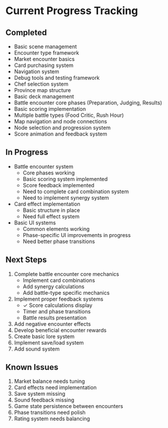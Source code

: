 # Current Progress Tracking

## Completed
- Basic scene management
- Encounter type framework
- Market encounter basics
- Card purchasing system
- Navigation system
- Debug tools and testing framework
- Chef selection system
- Province map structure
- Basic deck management
- Battle encounter core phases (Preparation, Judging, Results)
- Basic scoring implementation
- Multiple battle types (Food Critic, Rush Hour)
- Map navigation and node connections
- Node selection and progression system
- Score animation and feedback system

## In Progress
- Battle encounter system
  - Core phases working
  - Basic scoring system implemented
  - Score feedback implemented
  - Need to complete card combination system
  - Need to implement synergy system
- Card effect implementation
  - Basic structure in place
  - Need full effect system
- Basic UI systems
  - Common elements working
  - Phase-specific UI improvements in progress
  - Need better phase transitions

## Next Steps
1. Complete battle encounter core mechanics
   - Implement card combinations
   - Add synergy calculations
   - Add battle-type specific mechanics
2. Implement proper feedback systems
   - ✓ Score calculations display
   - Timer and phase transitions
   - Battle results presentation
3. Add negative encounter effects
4. Develop beneficial encounter rewards
5. Create basic lore system
6. Implement save/load system
7. Add sound system

## Known Issues
1. Market balance needs tuning
2. Card effects need implementation
3. Save system missing
4. Sound feedback missing
5. Game state persistence between encounters
6. Phase transitions need polish
7. Rating system needs balancing
